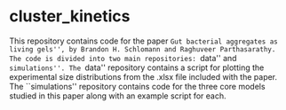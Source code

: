 # cluster_kinetics
This repository contains code for the paper ``Gut bacterial aggregates as living gels'', by Brandon H. Schlomann and Raghuveer Parthasarathy. The code is divided into two main repositories: ``data'' and ``simulations''. The ``data'' repository contains a script for plotting the experimental size distributions from the .xlsx file included with the paper. The ``simulations'' repository contains code for the three core models studied in this paper along with an example script for each. 
